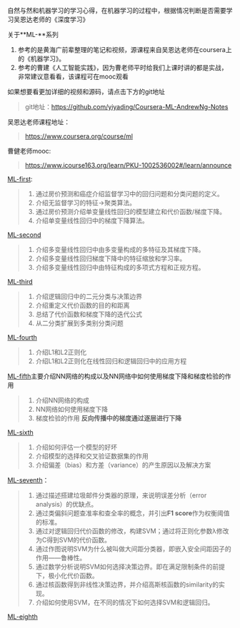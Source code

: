 自然与然和机器学习的学习心得，在机器学习的过程中，根据情况判断是否需要学习吴恩达老师的《深度学习》

关于**ML-**系列
1. 参考的是黄海广前辈整理的笔记和视频，源课程来自吴恩达老师在coursera上的《机器学习》。
2. 参考的曹建《人工智能实践》，因为曹老师平时给我们上课时讲的都是实战，非常建议意看看，该课程可在mooc观看

如果想要看更加详细的视频和源码，请点击下方的git地址
> git地址：https://github.com/yiyading/Coursera-ML-AndrewNg-Notes

吴恩达老师课程地址：
> https://www.coursera.org/course/ml

曹健老师mooc:
> https://www.icourse163.org/learn/PKU-1002536002#/learn/announce

[ML-first](https://github.com/yiyading/NLP-and-ML/blob/master/ML-first.md):
> 1. 通过房价预测和癌症介绍监督学习中的回归问题和分类问题的定义。
> 2. 介绍无监督学习的特征->聚类算法。
> 3. 通过房价预测介绍单变量线性回归的模型建立和代价函数/梯度下降。
> 4. 介绍单变量线性回归中的梯度下降算法。

[ML-second](https://github.com/yiyading/NLP-and-ML/blob/master/ML-second.md)
> 1. 介绍多变量线性回归中由多变量构成的多特征及其梯度下降。
> 2. 介绍多变量线性回归梯度下降中的特征缩放和学习率。
> 3. 介绍多变量线性回归中由特征构成的多项式方程和正规方程。

[ML-third](https://github.com/yiyading/NLP-and-ML/blob/master/ML-third.md)
> 1. 介绍逻辑回归中的二元分类与决策边界
> 2. 介绍重定义代价函数的目的和距离
> 3. 总结了代价函数和梯度下降的迭代公式
> 4. 从二分类扩展到多类别分类问题

[ML-fourth](https://github.com/yiyading/NLP-and-ML/blob/master/ML-fourth.md)
> 1. 介绍L1和L2正则化
> 2. 介绍L1和L2正则化在线性回归和逻辑回归中的应用方程

[ML-fifth](https://github.com/yiyading/NLP-and-ML/blob/master/ML-fifth.md)主要介绍NN网络的构成以及NN网络中如何使用梯度下降和梯度检验的作用
> 1. 介绍NN网络的构成
> 2. NN网络如何使用梯度下降
> 3. 梯度检验的作用
> **反向传播中的梯度通过逐层进行下降**

[ML-sixth](https://github.com/yiyading/NLP-and-ML/blob/master/ML-sixth.md)
> 1. 介绍如何评估一个模型的好坏 
> 2. 介绍模型的选择和交叉验证数据集的作用
> 3. 介绍偏差（bias）和方差（variance）的产生原因以及解决方案

[ML-seventh](https://github.com/yiyading/NLP-and-ML/blob/master/ML-seventh.md)：
> 1. 通过描述搭建垃圾邮件分类器的原理，来说明误差分析（error analysis）的优缺点。
> 2. 通过类偏斜问题查准率和查全率的概念，并引出**F1 score**作为权衡阈值的标准。
> 3. 通过对逻辑回归代价函数的修改，构建SVM；通过将正则化参数λ修改为C得到SVM的代价函数。
> 4. 通过作图说明SVM为什么被叫做大间距分类器，即嵌入安全间距因子的作用——鲁棒性。
> 5. 通过数学分析说明SVM如何选择决策边界。即在满足限制条件的前提下，极小化代价函数。
> 6. 通过核函数得到非线性决策边界，并介绍高斯核函数的similarity的实现。
> 7. 介绍如何使用SVM，在不同的情况下如何选择SVM和逻辑回归。

[ML-eighth](ML-eighth.md)
